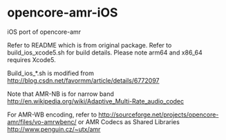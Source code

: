opencore-amr-iOS
================

iOS port of opencore-amr

Refer to README which is from original package.
Refer to build_ios_xcode5.sh for build details. Please note arm64 and x86_64 requires Xcode5.

Build_ios_*.sh is modified from http://blog.csdn.net/favormm/article/details/6772097

Note that AMR-NB is for narrow band http://en.wikipedia.org/wiki/Adaptive_Multi-Rate_audio_codec

For AMR-WB encoding, refer to http://sourceforge.net/projects/opencore-amr/files/vo-amrwbenc/ or AMR Codecs as Shared Libraries http://www.penguin.cz/~utx/amr
